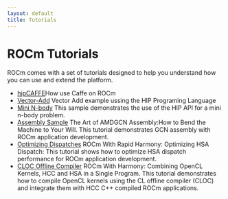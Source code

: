 ```yaml
---
layout: default
title: Tutorials
---
```


# ROCm Tutorials
ROCm comes with a set of tutorials designed to help you understand how you can use and extend the platform.

* [hipCAFFE](ROCmHipCaffeQuickstart.md)How use Caffe on ROCm 
* [Vector-Add](https://github.com/GPUOpen-ProfessionalCompute-Tools/HIP-Examples/tree/master/vectorAdd) Vector Add example ussing the HIP Programing Language 
* [Mini N-body](https://github.com/GPUOpen-ProfessionalCompute-Tools/HIP-Examples/tree/master/mini-nbody)
This sample demonstrates the use of the HIP API for a mini n-body problem.
* [Assembly Sample](GCN_asm_tutorial.html) The Art of AMDGCN Assembly:How to Bend the Machine to Your Will.  This tutorial demonstrates GCN assembly with ROCm application development.
* [Optimizing Dispatches](optimize_dispatch.html) ROCm With Rapid Harmony: Optimizing HSA Dispatch: This tutorial shows how to optimize HSA dispatch performance for ROCm application development.
* [CLOC Offline Compiler](rocncloc.html) ROCm With Harmony: Combining OpenCL Kernels, HCC and HSA in a Single Program. This tutorial demonstrates how to compile OpenCL kernels using the CL offline compiler (CLOC) and integrate them with HCC C++ compiled ROCm applications.

